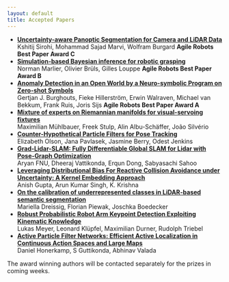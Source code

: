 ```yaml
---
layout: default
title: Accepted Papers
---
```


* [**Uncertainty-aware Panoptic Segmentation for Camera and LiDAR Data**](https://openreview.net/pdf?id=Mdmit_nILVN)<br>Kshitij Sirohi, Mohammad Sajad Marvi, Wolfram Burgard **Agile Robots Best Paper Award C**
* [**Simulation-based Bayesian inference for robotic grasping**](https://openreview.net/pdf?id=q7vnfJK4UBo)<br>Norman Marlier, Olivier Brüls, Gilles Louppe **Agile Robots Best Paper Award B**
* [**Anomaly Detection in an Open World by a Neuro-symbolic Program on Zero-shot Symbols**](https://openreview.net/pdf?id=Bg3ZO3nXJuA)<br>Gertjan J. Burghouts, Fieke Hillerström, Erwin Walraven, Michael van Bekkum, Frank Ruis, Joris Sijs **Agile Robots Best Paper Award A**
* [**Mixture of experts on Riemannian manifolds for visual-servoing fixtures**](https://openreview.net/pdf?id=igb2R_fYoNb)<br>Maximilian Mühlbauer, Freek Stulp, Alin Albu-Schäffer, João Silvério
* [**Counter-Hypothetical Particle Filters for Pose Tracking**](https://openreview.net/pdf?id=9HhYeVP08Xv)<br>Elizabeth Olson, Jana Pavlasek, Jasmine Berry, Odest Jenkins
* [**Grad-Lidar-SLAM: Fully Differentiable Global SLAM for Lidar with Pose-Graph Optimization**](https://openreview.net/pdf?id=tvPtqbjsKgX)<br>Aryan FNU, Dheeraj Vattikonda, Erqun Dong, Sabyasachi Sahoo
* [**Leveraging Distributional Bias For Reactive Collision Avoidance under Uncertainty: A Kernel Embedding Approach**](https://openreview.net/pdf?id=S1PvzHtEuW)<br>Anish Gupta, Arun Kumar Singh, K. Krishna
* [**On the calibration of underrepresented classes in LiDAR-based semantic segmentation**](https://openreview.net/pdf?id=YzRNccnAdd6)<br>Mariella Dreissig, Florian Piewak, Joschka Boedecker
* [**Robust Probabilistic Robot Arm Keypoint Detection Exploiting Kinematic Knowledge**](https://openreview.net/pdf?id=x1vvQ1M0MlB)<br>Lukas Meyer, Leonard Klüpfel, Maximilian Durner, Rudolph Triebel
* [**Active Particle Filter Networks: Efficient Active Localization in Continuous Action Spaces and Large Maps**](https://openreview.net/pdf?id=AFjkc6mikXM)<br>Daniel Honerkamp, S Guttikonda, Abhinav Valada

The award winning authors will be contacted separately for the prizes in coming weeks.
